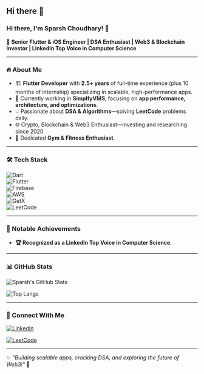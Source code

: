 ## Hi there 👋

### Hi there, I'm Sparsh Choudhary! 👋

🚀 **Senior Flutter & iOS Engineer | DSA Enthusiast | Web3 & Blockchain Investor | LinkedIn Top Voice in Computer Science**

---

### 🔥 About Me
- 🏗 **Flutter Developer** with **2.5+ years** of full-time experience (plus 10 months of internship) specializing in scalable, high-performance apps.
- 🏦 Currently working in **SimplfyVMS**, focusing on **app performance, architecture, and optimizations**.
- 💡 Passionate about **DSA & Algorithms**—solving **LeetCode** problems daily.
- 🌐 Crypto, Blockchain & Web3 Enthusiast—investing and researching since 2020.
- 🎯 Dedicated **Gym & Fitness Enthusiast**.

---

### 🛠 Tech Stack

![Dart](https://img.shields.io/badge/Dart-0175C2?style=flat&logo=dart&logoColor=white)  
![Flutter](https://img.shields.io/badge/Flutter-02569B?style=flat&logo=flutter&logoColor=white)  
![Firebase](https://img.shields.io/badge/Firebase-FFCA28?style=flat&logo=firebase&logoColor=white)  
![AWS](https://img.shields.io/badge/AWS-232F3E?style=flat&logo=amazon-aws&logoColor=white)  
![GetX](https://img.shields.io/badge/GetX-DC382D?style=flat&logo=flutter&logoColor=white)  
![LeetCode](https://img.shields.io/badge/LeetCode-FFA116?style=flat&logo=leetcode&logoColor=white)  

---

### 🚀 Notable Achievements
- **🏆 Recognized as a LinkedIn Top Voice in Computer Science**.


---

### 📊 GitHub Stats

![Sparsh's GitHub Stats](https://github-readme-stats.vercel.app/api?username=sparshchoudhary&show_icons=true&theme=radical)

![Top Langs](https://github-readme-stats.vercel.app/api/top-langs/?username=sparshchoudhary&layout=compact&theme=radical)

---

### 📢 Connect With Me

[![LinkedIn](https://img.shields.io/badge/LinkedIn-0A66C2?style=flat&logo=linkedin&logoColor=white)](www.linkedin.com/in/codewithsparsh)  

[![LeetCode](https://img.shields.io/badge/LeetCode-FFA116?style=flat&logo=leetcode&logoColor=white)]([https://leetcode.com/sparshchoudhary](https://leetcode.com/u/CodeWithSparsh))  

---

✨ _"Building scalable apps, cracking DSA, and exploring the future of Web3!"_ 🚀

